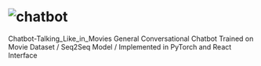 # ![chatbot](https://user-images.githubusercontent.com/75068196/101889419-612f0680-3bc5-11eb-9180-e34c168b2e69.jpg)
 Chatbot-Talking_Like_in_Movies
General Conversational Chatbot Trained on Movie Dataset / Seq2Seq Model / Implemented in PyTorch and React Interface


